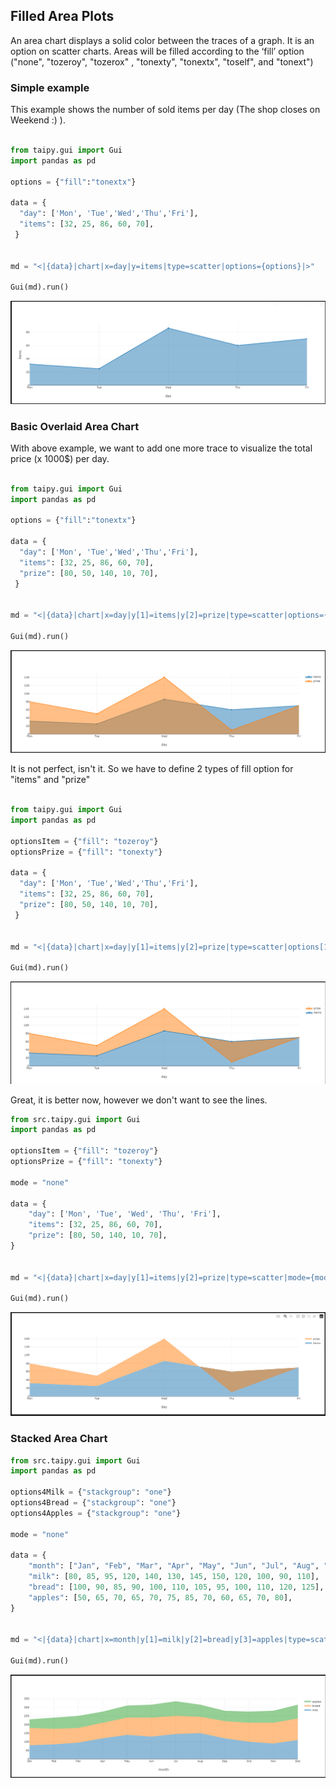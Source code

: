 ## Filled Area Plots

An area chart displays a solid color between the traces of a graph. It is an option on scatter charts. Areas will be filled according to the ‘fill’ option ("none", "tozeroy", "tozerox" , "tonexty", "tonextx", "toself", and "tonext")

### Simple example
This example shows the number of sold items per day (The shop closes on Weekend :) ).
```py

from taipy.gui import Gui
import pandas as pd
 
options = {"fill":"tonextx"}
 
data = {
  "day": ['Mon', 'Tue','Wed','Thu','Fri'],
  "items": [32, 25, 86, 60, 70],
 }
 
 
md = "<|{data}|chart|x=day|y=items|type=scatter|options={options}|>"
 
Gui(md).run()
```
![Simple example](filled-area.png)

### Basic Overlaid Area Chart
With above example, we want to add one more trace to visualize the total price (x 1000$) per day.

```py

from taipy.gui import Gui
import pandas as pd
 
options = {"fill":"tonextx"}
 
data = {
  "day": ['Mon', 'Tue','Wed','Thu','Fri'],
  "items": [32, 25, 86, 60, 70],
  "prize": [80, 50, 140, 10, 70],
 }
 
 
md = "<|{data}|chart|x=day|y[1]=items|y[2]=prize|type=scatter|options={options}|>"
 
Gui(md).run()
```
![Basic Overlaid Area Chart](filled-area-overlaid.png)

It is not perfect, isn't it. So we have to define 2 types of fill option for "items" and "prize"

```py

from taipy.gui import Gui
import pandas as pd
 
optionsItem = {"fill": "tozeroy"}
optionsPrize = {"fill": "tonexty"}
 
data = {
  "day": ['Mon', 'Tue','Wed','Thu','Fri'],
  "items": [32, 25, 86, 60, 70],
  "prize": [80, 50, 140, 10, 70],
 }
 
 
md = "<|{data}|chart|x=day|y[1]=items|y[2]=prize|type=scatter|options[1]={optionsItem}|options[2]={optionsPrize}|>"
 
Gui(md).run()
```
![Basic Overlaid Area Chart with different options](filled-area-overlaid-2.png)

Great, it is better now, however we don't want to see the lines.
```py
from src.taipy.gui import Gui
import pandas as pd

optionsItem = {"fill": "tozeroy"}
optionsPrize = {"fill": "tonexty"}

mode = "none"

data = {
    "day": ['Mon', 'Tue', 'Wed', 'Thu', 'Fri'],
    "items": [32, 25, 86, 60, 70],
    "prize": [80, 50, 140, 10, 70],
}


md = "<|{data}|chart|x=day|y[1]=items|y[2]=prize|type=scatter|mode={mode}|options[1]={optionsItem}|options[2]={optionsPrize}|>"

Gui(md).run()
```
![Basic Overlaid Area Chart without boundary lines](filled-area-overlaid-3.png)

### Stacked Area Chart
```py
from src.taipy.gui import Gui
import pandas as pd

options4Milk = {"stackgroup": "one"}
options4Bread = {"stackgroup": "one"}
options4Apples = {"stackgroup": "one"}

mode = "none"

data = {
    "month": ["Jan", "Feb", "Mar", "Apr", "May", "Jun", "Jul", "Aug", "Sep", "Oct", "Nov", "Dec"],
    "milk": [80, 85, 95, 120, 140, 130, 145, 150, 120, 100, 90, 110],
    "bread": [100, 90, 85, 90, 100, 110, 105, 95, 100, 110, 120, 125],
    "apples": [50, 65, 70, 65, 70, 75, 85, 70, 60, 65, 70, 80],
}


md = "<|{data}|chart|x=month|y[1]=milk|y[2]=bread|y[3]=apples|type=scatter|mode={mode}|options[1]={options4Milk}|options[2]={options4Bread}|options[3]={options4Apples}|>"

Gui(md).run()
```
![Stacked Area Chart](filled-area-stacked.png)
